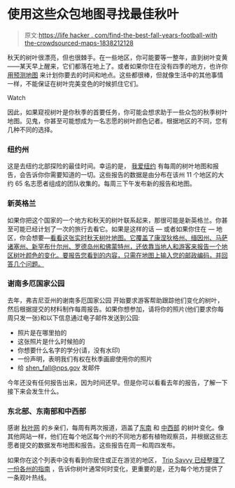 # 使用这些众包地图寻找最佳秋叶

> 原文:[https://life hacker . com/find-the-best-fall-years-football-with the-crowdsourced-maps-1838212128](https://lifehacker.com/find-the-best-fall-foliage-with-these-crowdsourced-maps-1838212128)

秋天的树叶很漂亮，但也很棘手。在一些地区，你可能要等一整年，直到树叶变黄——某天早上醒来，它们都落在地上了。或者如果你住在没有四季的地方，也许你 [用预测地图](https://lifehacker.com/use-the-fall-foliage-prediction-map-to-plan-your-autumn-1837713205) 来计划你要去的时间和地点。这些都很棒，但就像生活中的其他事情一样，不能保证在树叶完美变色的时候抓住它们。

Watch

因此，如果窥视树叶是你秋季的首要任务，你可能会想求助于一些众包的秋季树叶地图。见鬼，你甚至可能想成为一名志愿的树叶颜色记者。根据地区的不同，您有几种不同的选择。

### 纽约州

这是去纽约北部探险的最佳时间。幸运的是， [我爱纽约](https://www.iloveny.com/things-to-do/fall/foliage-report/) 有每周的树叶地图和报告，会告诉你你需要知道的一切。这些报告的数据是由分布在该州 11 个地区的大约 65 名志愿者组成的团队收集的。每周三下午发布新的报告和地图。

### 新英格兰

如果你把这个国家的一个地方和秋天的树叶联系起来，那很可能是新英格兰。你甚至可能已经计划了一次的旅行去看它。如果是这样的话 — 或者如果你住在 — 地区，你会想要—[看看这张实时秋天树叶地图。它覆盖了康涅狄格州、缅因州、马萨诸塞州、新罕布什尔州、罗德岛州和佛蒙特州，还依靠当地人和游客来报告一个地区树叶颜色的变化。要报告您看到的内容，只需在地图上输入您的邮政编码，并回答几个问题。](https://newengland.com/seasons/fall/foliage/live-fall-foliage-map/)

### 谢南多厄国家公园

去年，弗吉尼亚州的谢南多厄国家公园 开始要求游客帮助跟踪他们变化的树叶，然后根据提交的材料制作每周报告。如果你想参加，请将你的照片(他们要求你每周只发一张)和以下信息通过电子邮件发送到公园:

*   照片是在哪里拍的
*   这张照片是什么时候拍的
*   你想要什么名字的学分(请，没有水印)
*   一份声明，表明我们有权在秋季画廊使用你的照片
*   给 shen_fall@nps.gov 发邮件

今年还没有任何报告出来，因为时间还早。但是你可以看看去年的报告，了解一下接下来会发生什么。

### 东北部、东南部和中西部

感谢 [秋叶网](https://www.foliagenetwork.com/index.php) 的乡亲们，每周有两次报道，涵盖了[东南](https://www.foliagenetwork.com/index.php/foliage-reports/foliage-reports-southeast-us/current-season-southeast-us) 和 [中西部](https://www.foliagenetwork.com/index.php/foliage-reports/foliage-reports-midwest-us/current-season-midwest-us) 的树叶变化。像其他网站一样，他们在每个地区每个州的不同地方都有植物观察员，并根据这些志愿者提交的数据发布地图和报告。这些报告在周一和周四发布。

如果你在这个列表中没有看到你居住或正在游览的地区， [Trip Savvy 已经整理了一份各州的指南](https://www.tripsavvy.com/a-state-by-state-guide-to-fall-colors-3362305) ，告诉你树叶通常何时变化，更重要的是，还为每个地方提供了一条观叶热线。